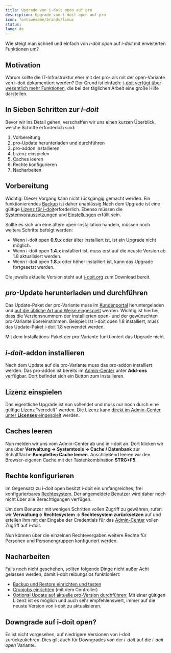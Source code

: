 ```yaml
---
title: Upgrade von i-doit open auf pro
description: Upgrade von i-doit open auf pro
icon: fontawesome/brands/linux
status:
lang: de
---
```


Wie steigt man schnell und einfach von _i-doit open_ auf _i-doit_ mit erweiterten Funktionen um?

Motivation
----------

Warum sollte die IT-Infrastruktur eher mit der pro- als mit der open-Variante von i-doit dokumentiert werden? Der Grund ist einfach: [i-doit verfügt über wesentlich mehr Funktionen](https://www.i-doit.org/cmdb-it-documentation/), die bei der täglichen Arbeit eine große Hilfe darstellen.

In Sieben Schritten zur _i-doit_
------------------------------------

Bevor wir ins Detail gehen, verschaffen wir uns einen kurzen Überblick, welche Schritte erforderlich sind:

1. Vorbereitung
2. pro-Update herunterladen und durchführen
3. pro-addon installieren
4. Lizenz einspielen
5. Caches leeren
6. Rechte konfigurieren
7. Nacharbeiten

Vorbereitung
------------

Wichtig: Dieser Vorgang kann nicht rückgängig gemacht werden. Ein funktionierendes [Backup](../wartung-und-betrieb/daten-sichern-und-wiederherstellen/index.md) ist daher unablässig.Nach dem Upgrade ist eine gültige [Lizenz für i-doit](../wartung-und-betrieb/lizenzierung.md)erforderlich. Ebenso müssen die [Systemvoraussetzungen](../installation/systemvoraussetzungen.md) und [Einstellungen](../installation/manuelle-installation/systemeinstellungen.md) erfüllt sein.

Sollte es sich um eine ältere open-Installation handeln, müssen noch weitere Schritte befolgt werden:

*   Wenn i-doit open **0.9.x** oder älter installiert ist, ist ein Upgrade nicht möglich.
*   Wenn i-doit open **1.4.x** installiert ist, muss erst auf die neuste Version ab 1.8 aktualisiert werden.
*   Wenn i-doit open **1.8.x** oder höher installiert ist, kann das Upgrade fortgesetzt werden.

Die jeweils aktuelle Version steht auf [i-doit.org](http://i-doit.org/) zum Download bereit.

_pro_\-Update herunterladen und durchführen
-------------------------------------------

Das Update-Paket der pro-Variante muss im [Kundenportal](../administration/kundenportal.md) heruntergeladen und [auf die übliche Art und Weise eingespielt](../wartung-und-betrieb/update-einspielen.md) werden. Wichtig ist hierbei, dass die Versionsnummern der installierten open- und der gewünschten pro-Variante übereinstimmen. Beispiel: Ist i-doit open 1.8 installiert, muss das Update-Paket i-doit 1.8 verwendet werden.

Mit dem Installations-Paket der pro-Variante funktioniert das Upgrade nicht.

_i-doit_\-addon installieren
--------------------------------

Nach dem Update auf die pro-Variante muss das pro-addon installiert werden. Das pro-addon ist bereits im [Admin-Center](../administration/admin-center.md) unter **Add-ons** verfügbar. Dort befindet sich ein Button zum Installieren.

Lizenz einspielen
-----------------

Das eigentliche Upgrade ist nun vollendet und muss nur noch durch eine gültige Lizenz "veredelt" werden. Die Lizenz kann [direkt im Admin-Center unter **Licenses** eingespielt](../wartung-und-betrieb/lizenzierung.md) werden.

Caches leeren
-------------

Nun melden wir uns vom Admin-Center ab und in i-doit an. Dort klicken wir uns über **Verwaltung → Systemtools → Cache / Datenbank** zur Schaltfläche **Kompletten Cache leeren**. Anschließend leeren wir den Browser-eigenen Cache mit der Tastenkombination **STRG+F5.**

Rechte konfigurieren
--------------------

Im Gegensatz zu i-doit open besitzt i-doit ein umfangreiches, frei konfigurierbares [Rechtesystem](../effizientes-dokumentieren/rechteverwaltung/index.md). Der angemeldete Benutzer wird daher noch nicht über alle Berechtigungen verfügen.

Um dem Benutzer mit wenigen Schritten vollen Zugriff zu gewähren, rufen wir **Verwaltung→ Rechtesystem** **→ Rechtesystem zurücksetzen** auf und erteilen ihm mit der Eingabe der Credentials für das [Admin-Center](../administration/admin-center.md) vollen Zugriff auf i-doit.

Nun können über die einzelnen Rechtevergaben weitere Rechte für Personen und Personengruppen konfiguriert werden.

Nacharbeiten
------------

Falls noch nicht geschehen, sollten folgende Dinge nicht außer Acht gelassen werden, damit i-doit reibungslos funktioniert:

*   [Backup und Restore einrichten und testen](../wartung-und-betrieb/daten-sichern-und-wiederherstellen/index.md)
*   [Cronjobs einrichten](../automatisierung-und-integration/cli/index.md) (mit dem Controller)
*   [Optional Update auf aktuelle pro-Version durchführen:](../wartung-und-betrieb/update-einspielen.md) Mit einer gültigen Lizenz ist es möglich und auch sehr empfehlenswert, immer auf die neuste Version von i-doit zu aktualisieren.

Downgrade auf i-doit open?
--------------------------

Es ist nicht vorgesehen, auf niedrigere Versionen von i-doit zurückzukehren. Dies gilt auch für Downgrades von der _i-doit_ auf die _i-doit open_ Variante.
